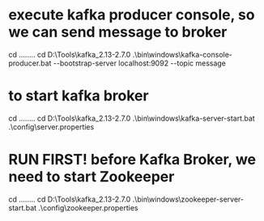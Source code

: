 # execute kafka producer console, so we can send message to broker
  cd ..\..\..\..
  cd D:\Tools\kafka_2.13-2.7.0
  .\bin\windows\kafka-console-producer.bat --bootstrap-server localhost:9092 --topic message

# to start kafka broker
  cd ..\..\..\..
  cd D:\Tools\kafka_2.13-2.7.0
  .\bin\windows\kafka-server-start.bat .\config\server.properties

# RUN FIRST! before Kafka Broker, we need to start Zookeeper
  cd ..\..\..\..
  cd D:\Tools\kafka_2.13-2.7.0
  .\bin\windows\zookeeper-server-start.bat .\config\zookeeper.properties
